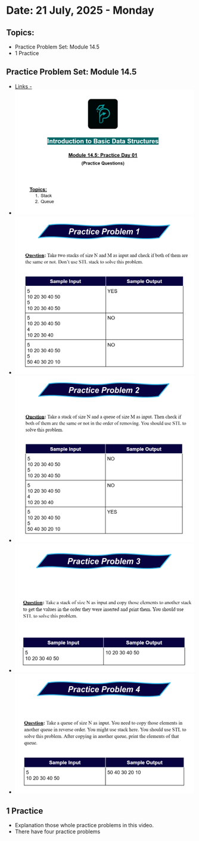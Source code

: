 # Date: 21 July, 2025 - Monday

## Topics:
- Practice Problem Set: Module 14.5
- 1 Practice

## Practice Problem Set: Module 14.5
- [Links -](https://docs.google.com/document/d/1KOilh4Vb-PN21_kD7ejLA6qx6AhVbHlq/edit?usp=drivesdk&ouid=112433310488936743525&rtpof=true&sd=true)
- <img src="./images/practice-problems.png" width="500">
- <img src="./images/practice-problems1.png" width="500">
- <img src="./images/practice-problems2.png" width="500">
- <img src="./images/practice-problems3.png" width="500">
- <img src="./images/practice-problems4.png" width="500">

## 1 Practice
- Explanation those whole practice problems in this video.
- There have four practice problems
